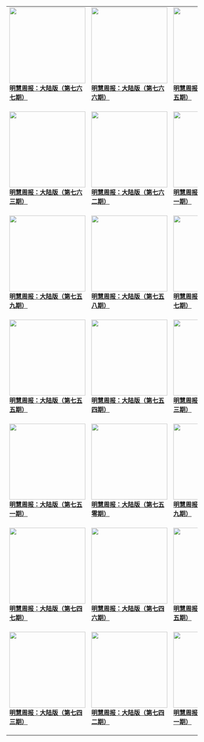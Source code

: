 |||||
|---|---|---|---|
|[<img width="200px" src="http://qikan.minghui.org/mhqkpage/qikanimage/2019/10/18/mhzb_767_pdf-cover.png" ><br/><b> 明慧周报：大陆版（第七六七期）</b><br/><br/>](../pages/zhongguo/194841.md)|[<img width="200px" src="http://qikan.minghui.org/mhqkpage/qikanimage/2019/10/10/mhzb_766_pdf-cover.png" ><br/><b> 明慧周报：大陆版（第七六六期）</b><br/><br/>](../pages/zhongguo/194749.md)|[<img width="200px" src="http://qikan.minghui.org/mhqkpage/qikanimage/2019/10/03/mhzb_765_pdf-cover.png" ><br/><b> 明慧周报：大陆版（第七六五期）</b><br/><br/>](../pages/zhongguo/194675.md)|[<img width="200px" src="http://qikan.minghui.org/mhqkpage/qikanimage/2019/09/27/mhzb_764_pdf-cover.png" ><br/><b> 明慧周报：大陆版（第七六四期）</b><br/><br/>](../pages/zhongguo/194589.md)|
|[<img width="200px" src="http://qikan.minghui.org/mhqkpage/qikanimage/2019/09/20/mhzb_763_pdf-cover.png" ><br/><b> 明慧周报：大陆版（第七六三期）</b><br/><br/>](../pages/zhongguo/194503.md)|[<img width="200px" src="http://qikan.minghui.org/mhqkpage/qikanimage/2019/09/13/mhzb_762_pdf-cover.png" ><br/><b> 明慧周报：大陆版（第七六二期）</b><br/><br/>](../pages/zhongguo/194399.md)|[<img width="200px" src="http://qikan.minghui.org/mhqkpage/qikanimage/2019/09/06/mhzb_761_pdf-cover.png" ><br/><b> 明慧周报：大陆版（第七六一期）</b><br/><br/>](../pages/zhongguo/194305.md)|[<img width="200px" src="http://qikan.minghui.org/mhqkpage/qikanimage/2019/08/29/mhzb_760_pdf-cover.png" ><br/><b> 明慧周报：大陆版（第七六零期）</b><br/><br/>](../pages/zhongguo/194227.md)|
|[<img width="200px" src="http://qikan.minghui.org/mhqkpage/qikanimage/2019/08/23/mhzb_759_pdf-cover.png" ><br/><b> 明慧周报：大陆版（第七五九期）</b><br/><br/>](../pages/zhongguo/194137.md)|[<img width="200px" src="http://qikan.minghui.org/mhqkpage/qikanimage/2019/08/16/mhzb_758_pdf-cover.png" ><br/><b> 明慧周报：大陆版（第七五八期）</b><br/><br/>](../pages/zhongguo/194052.md)|[<img width="200px" src="http://qikan.minghui.org/mhqkpage/qikanimage/2019/08/09/mhzb_757_pdf-cover.png" ><br/><b> 明慧周报：大陆版（第七五七期）</b><br/><br/>](../pages/zhongguo/193933.md)|[<img width="200px" src="http://qikan.minghui.org/mhqkpage/qikanimage/2019/08/01/mhzb_756_pdf-cover.png" ><br/><b> 明慧周报：大陆版（第七五六期）</b><br/><br/>](../pages/zhongguo/193828.md)|
|[<img width="200px" src="http://qikan.minghui.org/mhqkpage/qikanimage/2019/07/26/mhzb_755_pdf-cover.png" ><br/><b> 明慧周报：大陆版（第七五五期）</b><br/><br/>](../pages/zhongguo/193721.md)|[<img width="200px" src="http://qikan.minghui.org/mhqkpage/qikanimage/2019/07/19/mhzb_754_pdf-cover.png" ><br/><b> 明慧周报：大陆版（第七五四期）</b><br/><br/>](../pages/zhongguo/193602.md)|[<img width="200px" src="http://qikan.minghui.org/mhqkpage/qikanimage/2019/07/12/mhzb_753_pdf-cover.png" ><br/><b> 明慧周报：大陆版（第七五三期）</b><br/><br/>](../pages/zhongguo/193512.md)|[<img width="200px" src="http://qikan.minghui.org/mhqkpage/qikanimage/2019/07/05/mhzb_752_pdf-cover.png" ><br/><b> 明慧周报：大陆版（第七五二期）</b><br/><br/>](../pages/zhongguo/193417.md)|
|[<img width="200px" src="http://qikan.minghui.org/mhqkpage/qikanimage/2019/06/28/mhzb_751_pdf-cover.png" ><br/><b> 明慧周报：大陆版（第七五一期）</b><br/><br/>](../pages/zhongguo/193335.md)|[<img width="200px" src="http://qikan.minghui.org/mhqkpage/qikanimage/2019/06/21/mhzb_750_pdf-cover.png" ><br/><b> 明慧周报：大陆版（第七五零期）</b><br/><br/>](../pages/zhongguo/193255.md)|[<img width="200px" src="http://qikan.minghui.org/mhqkpage/qikanimage/2019/06/14/mhzb_749_pdf-cover.png" ><br/><b> 明慧周报：中国版（第七四九期）</b><br/><br/>](../pages/zhongguo/193174.md)|[<img width="200px" src="http://qikan.minghui.org/mhqkpage/qikanimage/2019/06/07/mhzb_748-cover.png" ><br/><b> 明慧周报：大陆版（第七四八期）</b><br/><br/>](../pages/zhongguo/193084.md)|
|[<img width="200px" src="http://qikan.minghui.org/mhqkpage/qikanimage/2019/05/31/mhzb_747_pdf-cover.png" ><br/><b> 明慧周报：大陆版（第七四七期）</b><br/><br/>](../pages/zhongguo/192999.md)|[<img width="200px" src="http://qikan.minghui.org/mhqkpage/qikanimage/2019/05/24/mhzb_746_pdf-cover.png" ><br/><b> 明慧周报：大陆版（第七四六期）</b><br/><br/>](../pages/zhongguo/192917.md)|[<img width="200px" src="http://qikan.minghui.org/mhqkpage/qikanimage/2019/05/17/mhzb_745_pdf-cover.png" ><br/><b> 明慧周报：大陆版（第七四五期）</b><br/><br/>](../pages/zhongguo/192842.md)|[<img width="200px" src="http://qikan.minghui.org/mhqkpage/qikanimage/2019/05/09/mhzb_744_pdf-cover.png" ><br/><b> 明慧周报：大陆版（第七四四期）</b><br/><br/>](../pages/zhongguo/192751.md)|
|[<img width="200px" src="http://qikan.minghui.org/mhqkpage/qikanimage/2019/05/02/mhzb_743_pdf-cover.png" ><br/><b> 明慧周报：大陆版（第七四三期）</b><br/><br/>](../pages/zhongguo/192634.md)|[<img width="200px" src="http://qikan.minghui.org/mhqkpage/qikanimage/2019/04/26/mhzb_742_pdf-cover.png" ><br/><b> 明慧周报：大陆版（第七四二期）</b><br/><br/>](../pages/zhongguo/192536.md)|[<img width="200px" src="http://qikan.minghui.org/mhqkpage/qikanimage/2019/04/19/mhzb_741_pdf-cover.png" ><br/><b> 明慧周报：大陆版（第七四一期）</b><br/><br/>](../pages/zhongguo/192450.md)|[<img width="200px" src="http://qikan.minghui.org/mhqkpage/qikanimage/2019/04/12/mhzb_740_pdf-cover.png" ><br/><b> 明慧周报：大陆版（第七四零期）</b><br/><br/>](../pages/zhongguo/192366.md)|
